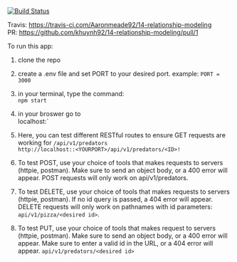 [![Build Status](https://travis-ci.com/Aaronmeade92/14-relationship-modeling)](https://travis-ci.com/Aaronmeade92/14-relationship-modeling)

  Travis: https://travis-ci.com/Aaronmeade92/14-relationship-modeling  
  PR: https://github.com/khuynh92/14-relationship-modeling/pull/1  

To run this app:

 1. clone the repo

 2. create a .env file and set PORT to your desired port.  example: `PORT = 3000` 
 3. in your terminal, type the command:  
      `npm start`  
 4. in your broswer go to  
      localhost:<YOURPORT>`  

 5. Here, you can test different RESTful routes to ensure GET requests are working for `/api/v1/predators`  
    `http://localhost::<YOURPORT>/api/v1/predators/<ID>!`   

 6. To test POST, use your choice of tools that makes requests to servers (httpie, postman). Make sure to send an object body, or a 400 error will appear. POST requests will only work on api/v1/predators.

 7. To test DELETE, use your choice of tools that makes requests to servers (httpie, postman). If no id query is passed, a 404 error will appear. DELETE requests will only work on pathnames with id parameters: `api/v1/pizza/<desired id>`.

 8. To test PUT, use your choice of tools that makes request to servers (httpie, postman). Make sure to send an object body, or a 400 error will appear. Make sure to enter a valid id in the URL, or a 404 error will appear. `api/v1/predators/<desired id>`